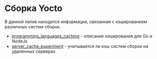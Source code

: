 # Сборка Yocto
В данной папке находится информация, связанная с кэшированием различных систем сборок.
* [programming_languages_caching](./programming_languages_caching.md) - описание кэширования для Go и NodeJs
* [server_cache_experiment](./server_cache_experiment.md) - учитывается ли кэш систем сборок на удаленных серверах
